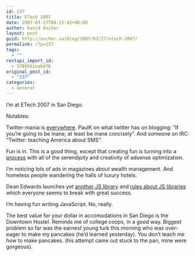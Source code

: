 ```yaml
---
id: 237
title: ETech 2007
date: 2007-03-27T00:15:42+00:00
author: David Ascher
layout: post
guid: http://ascher.ca/blog/2007/03/27/etech-2007/
permalink: /?p=237
tags:
  - ""
restapi_import_id:
  - 5780561eab8f6
original_post_id:
  - "237"
categories:
  - General
---
```

I&#8217;m at ETech 2007 in San Diego.

Notables:

Twitter-mania is [everywhere](http://paul.kedrosky.com/archives/2007/03/26/this_twitter_th.html). PaulK on what twitter has on blogging: &#8220;If you&#8217;re going to be inane, at least be inane concisely&#8221;. And someone on IRC: &#8220;Twitter: teaching America about SMS&#8221;.

Fun is in. This is a good thing, except that creating fun is turning into a [process](http://www.google.com/url?sa=t&ct=res&cd=1&url=http%3A%2F%2Fwww.shufflebrain.com%2Fetech06.htm&ei=8cMIRoq-CYW6gAOFxoXoBg&usg=__7yxWhSzHjic0DDlEL8sRd3nEeMM=&sig2=FtO6kou4ilnZWD81A10l8A) with all of the serendipity and creativity of adsense optimization.

I&#8217;m noticing lots of ads in magazines about wealth management. And homeless people wandering the halls of luxury hotels.

Dean Edwards launches yet [another JS library](http://dean.edwards.name/weblog/2007/03/yet-another/) and [rules about JS libraries](http://dean.edwards.name/weblog/2007/03/rules/) which everyone seems to break with great success.

I&#8217;m having fun writing JavaScript. No, really.

The best value for your dollar in accomodations in San Diego is the Downtown Hostel. Reminds me of college coops, in a good way. Biggest problem so far was the earnest young turk this morning who was over-eager to make my pancakes (he&#8217;d learned yesterday). You don&#8217;t teach _me_ how to make pancakes. (his attempt came out stuck to the pan, mine were gorgeous).